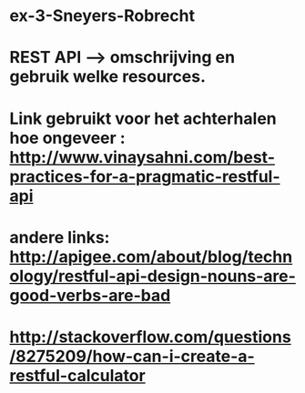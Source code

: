 # ex-3-Sneyers-Robrecht
# REST API --> omschrijving en gebruik welke resources.
# Link gebruikt voor het achterhalen hoe ongeveer : http://www.vinaysahni.com/best-practices-for-a-pragmatic-restful-api
# andere links: http://apigee.com/about/blog/technology/restful-api-design-nouns-are-good-verbs-are-bad
# http://stackoverflow.com/questions/8275209/how-can-i-create-a-restful-calculator
# 


